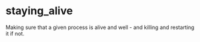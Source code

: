 # staying_alive

Making sure that a given process is alive and well - and killing and restarting it if not.
